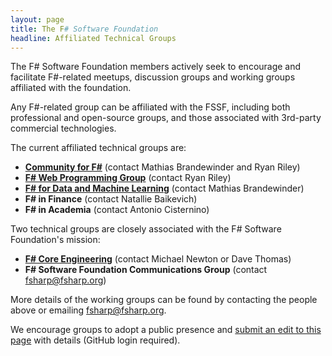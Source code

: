 ```yaml
---
layout: page
title: The F# Software Foundation
headline: Affiliated Technical Groups
---
```



The F# Software Foundation members actively seek to encourage and facilitate F#-related meetups,
discussion groups and working groups affiliated with the foundation. 

Any F#-related group can be affiliated with the FSSF, including both professional and open-source groups,
and those associated with 3rd-party commercial technologies.

The current affiliated technical groups are:

 * [**Community for F#**](http://c4fsharp.net) (contact Mathias Brandewinder and Ryan Riley)
 * [**F# Web Programming Group**](https://groups.google.com/forum/#!forum/web-stack-fs) (contact Ryan Riley)
 * [**F# for Data and Machine Learning**](https://groups.google.com/forum/#!forum/fsharp-data-science) (contact Mathias Brandewinder)
 * **F# in Finance** (contact Natallie Baikevich)
 * **F# in Academia** (contact Antonio Cisternino)

Two technical groups are closely associated with the F# Software Foundation's mission:

 * [**F# Core Engineering**](http://fsharp.github.io) (contact Michael Newton or Dave Thomas)  
 * **F# Software Foundation Communications Group** (contact [fsharp@fsharp.org](mailto:fsharp@fsharp.org))

More details of the working groups can be found by contacting the people above or 
emailing [fsharp@fsharp.org](mailto:fsharp@fsharp.org). 

We encourage groups to adopt a public presence and [submit an edit to this page](https://github.com/fsharp/fsfoundation/edit/gh-pages/technical-groups/index.md) with details (GitHub login required).

